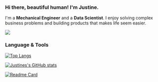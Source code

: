 ### Hi there, beautiful human! I'm Justine.

I'm a **Mechanical Engineer** and a **Data Scientist**. I enjoy solving complex business problems and building products that makes life seem easier.

![](https://komarev.com/ghpvc/?username=justinepaulpadayao&color=blue&style=flatsquare&label=Profile+Views)
                

<!--
**justinepaulpadayao/justinepaulpadayao** is a ✨ _special_ ✨ repository because its `README.md` (this file) appears on your GitHub profile.

Here are some ideas to get you started:

- 🔭 I’m currently working on ...
- 🌱 I’m currently learning ...
- 👯 I’m looking to collaborate on ...
- 🤔 I’m looking for help with ...
- 💬 Ask me about ...
- 📫 How to reach me: ...
- 😄 Pronouns: ...
- ⚡ Fun fact: ...
-->

### Language & Tools
[![Top Langs](https://github-readme-stats.vercel.app/api/top-langs/?username=justinepaulpadayao&theme=react&layout=compact)](https://github.com/justinepaulpadayao/github-readme-stats)

[![Justines's GitHub stats](https://github-readme-stats.vercel.app/api?username=justinepaulpadayao&show_icons=true&theme=react)](https://github.com/justinepaulpadayao/github-readme-stats)


[![Readme Card](https://github-readme-stats.vercel.app/api/pin/?username=justinepaulpadayao&repo=github-readme-stats&theme=react)](https://github.com/justinepaulpadayao/github-readme-stats)
